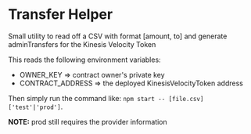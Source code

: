 # Transfer Helper
Small utility to read off a CSV with format [amount, to] and generate adminTransfers for the Kinesis Velocity Token

This reads the following environment variables:
- OWNER_KEY => contract owner's private key
- CONTRACT_ADDRESS => the deployed KinesisVelocityToken address

Then simply run the command like: `npm start -- [file.csv] ['test'|'prod']`.

**NOTE:** prod still requires the provider information
